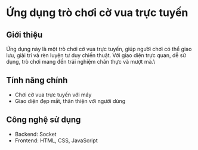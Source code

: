 # Ứng dụng trò chơi cờ vua trực tuyến
## Giới thiệu
Ứng dụng này là một trò chơi cờ vua trực tuyến, giúp người chơi có thể giao lưu, giải trí và rèn luyện tư duy chiến thuật. Với giao diện trực quan, dễ sử dụng, trò chơi mang đến trải nghiệm chân thực và mượt mà.\
## Tính năng chính
- Chơi cờ vua trực tuyến với máy
- Giao diện đẹp mắt, thân thiện với người dùng
## Công nghệ sử dụng
- Backend: Socket
- Frontend: HTML, CSS, JavaScript
